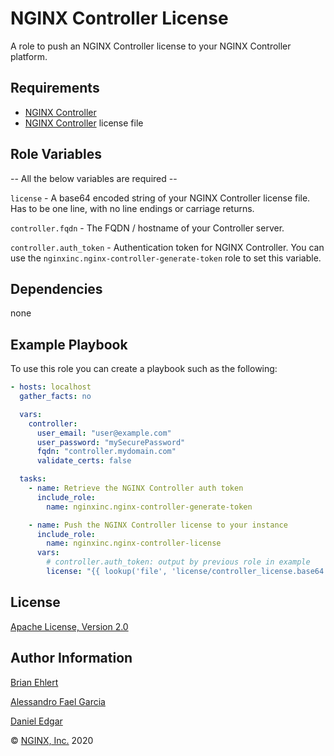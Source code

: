 NGINX Controller License
========================

A role to push an NGINX Controller license to your NGINX Controller platform.

Requirements
------------

*   [NGINX Controller](https://www.nginx.com/products/nginx-controller/)
*   [NGINX Controller](https://www.nginx.com/products/nginx-controller/) license file

Role Variables
--------------

-- All the below variables are required --

`license` - A base64 encoded string of your NGINX Controller license file. Has to be one line, with no line endings or carriage returns.

`controller.fqdn` - The FQDN / hostname of your Controller server.

`controller.auth_token` - Authentication token for NGINX Controller. You can use the `nginxinc.nginx-controller-generate-token` role to set this variable.

Dependencies
------------

none

Example Playbook
----------------

To use this role you can create a playbook such as the following:

```yaml
- hosts: localhost
  gather_facts: no

  vars:
    controller:
      user_email: "user@example.com"
      user_password: "mySecurePassword"
      fqdn: "controller.mydomain.com"
      validate_certs: false

  tasks:
    - name: Retrieve the NGINX Controller auth token
      include_role:
        name: nginxinc.nginx-controller-generate-token

    - name: Push the NGINX Controller license to your instance
      include_role:
        name: nginxinc.nginx-controller-license
      vars:
        # controller.auth_token: output by previous role in example
        license: "{{ lookup('file', 'license/controller_license.base64.txt') }}"
```

License
-------

[Apache License, Version 2.0](./LICENSE)

Author Information
------------------

[Brian Ehlert](https://github.com/brianehlert)

[Alessandro Fael Garcia](https://github.com/alessfg)

[Daniel Edgar](https://github.com/aknot242)

&copy; [NGINX, Inc.](https://www.nginx.com/) 2020
